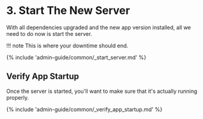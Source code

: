 # 3. Start The New Server

With all dependencies upgraded and the new app version installed, all we need to do now is start the server.

!!! note
This is where your downtime should end.

{% include 'admin-guide/common/_start_server.md' %}


## Verify App Startup

Once the server is started, you'll want to make sure that it's actually running properly.

{% include 'admin-guide/common/_verify_app_startup.md' %}
